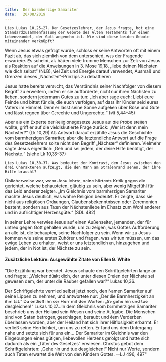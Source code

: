 ```yaml
---
title:  Der barmherzige Samariter
date:   20/08/2019
---
```


`Lies Lukas 10,25–27. Der Gesetzeslehrer, der Jesus fragte, bot eine Standardzusammenfassung der Gebote des Alten Testaments für einen Lebenswandel, der Gott angenehm ist. Wie sind diese beiden Gebote miteinander verknüpft?`

Wenn Jesus etwas gefragt wurde, schloss er seine Antworten oft mit einem Fazit ab, das sich ziemlich von dem unterschied, was der Fragende erwartete. Es scheint, als hätten viele fromme Menschen zur Zeit von Jesus als Reaktion auf die Anweisungen in 3. Mose 19,18, „liebe deinen Nächsten wie dich selbst“ (NLB), viel Zeit und Energie darauf verwendet, Ausmaß und Grenzen dieses „Nächsten“-Prinzips zu debattieren.

Jesus hatte bereits versucht, das Verständnis seiner Nachfolger von diesem Begriff zu erweitern, indem er sie aufforderte, nicht nur ihren Nächsten zu lieben, sondern jedermann Gutes zu tun: „Ich aber sage euch: Liebt eure Feinde und bittet für die, die euch verfolgen, auf dass ihr Kinder seid eures Vaters im Himmel. Denn er lässt seine Sonne aufgehen über Böse und Gute und lässt regnen über Gerechte und Ungerechte.“ (Mt 5,44–45)

Aber als ein Experte der Religionsgesetze Jesus auf die Probe stellen wollte, griff er auf die vieldiskutierte Frage zurück: „Wer ist denn mein Nächster?“ (Lk 10,29) Als Antwort darauf erzählte Jesus die Geschichte vom barmherzigen Samariter, aber die letztendliche Antwort auf die Frage des Gesetzeslehrers sollte nicht den Begriff „Nächster“ definieren. Vielmehr sagte Jesus eigentlich: „Geh und sei jedem, der deine Hilfe benötigt, der Nächste.“ (siehe Lk 10,36–37)

`Lies Lukas 10,30–37. Was bedeutet der Kontrast, den Jesus zwischen den drei Charakteren aufzeigt, die den Mann am Straßenrand sehen, der ihre Hilfe braucht?`

Üblicherweise war, wenn Jesu lehrte, seine härteste Kritik gegen die gerichtet, welche behaupteten, gläubig zu sein, aber wenig Mitgefühl für das Leid anderer zeigten. „Im Gleichnis vom barmherzigen Samariter machte Jesus deutlich, was wahre Religion bedeutet. Er zeigte, dass sie nicht aus religiösen Ordnungen, Glaubensbekenntnissen oder Zeremonien besteht, sondern aus Taten der Nächstenliebe im Einsatz zum Wohl anderer und in aufrichtiger Herzensgüte.“ (SDL 482)

In seiner Lehre verwies Jesus auf einen Außenseiter, jemanden, der für untreu gegen Gott gehalten wurde, um zu zeigen, was Gottes Aufforderung an alle ist, die behaupten, seine Nachfolger zu sein. Wenn wir zu Jesus kommen wie seine ersten Zuhörer und fragen, was wir tun müssen, um das ewige Leben zu erhalten, weist er uns letztendlich an, hinzugehen und jedem, der in Not ist, der Nächste zu sein.

#### Zusätzliche Lektüre: Ausgewählte Zitate von Ellen G. White

"Die Erzählung war beendet. Jesus schaute den Schriftgelehrten lange an und fragte: „Welcher dünkt dich, der unter diesen Dreien der Nächste sei gewesen dem, der unter die Räuber gefallen war?“ Lukas 10,36. 

Der Schriftgelehrte vermied selbst jetzt noch, den Namen Samariter auf seine Lippen zu nehmen, und antwortete nur: „Der die Barmherzigkeit an ihm tat.“ Da entließ ihn der Herr mit den Worten: „So gehe hin und tue desgleichen!“ Lukas 10,37...In dem Gleichnis vom barmherzigen Samariter beschrieb uns der Heiland sein Wesen und seine Aufgabe. Die Menschen sind von Satan betrogen, geschlagen, beraubt und dem Verderben überlassen worden, aber der Heiland hat sich ihrer Hilflosigkeit erbarmt. Er verließ seine Herrlichkeit, um uns zu retten. Er fand uns dem Untergang nahe und setzte sich für uns ein... Der Samariter im Gleichnis war den Eingebungen eines gütigen, liebevollen Herzens gefolgt und hatte sich dadurch als ein „Täter des Gesetzes“ erwiesen. Christus gebot dem Schriftgelehrten: „Gehe hin und tue desgleichen!“ Nicht nur Worte, sondern auch Taten erwartet die Welt von den Kindern Gottes.  --LJ 496, 497"